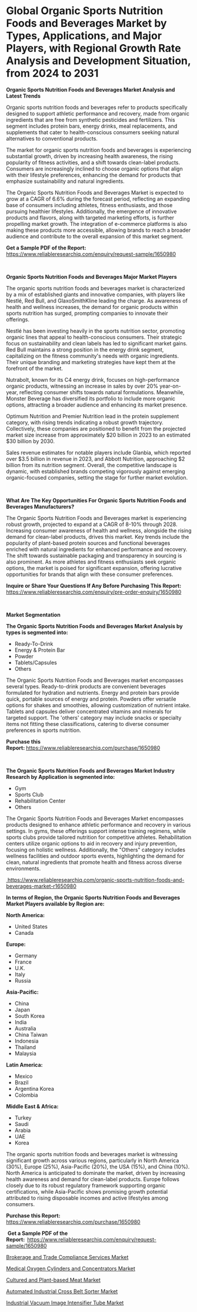 <p><h1>Global Organic Sports Nutrition Foods and Beverages Market by Types, Applications, and Major Players, with Regional Growth Rate Analysis and Development Situation, from 2024 to 2031</h1></p><p><strong>Organic Sports Nutrition Foods and Beverages Market Analysis and Latest Trends</strong></p>
<p><p>Organic sports nutrition foods and beverages refer to products specifically designed to support athletic performance and recovery, made from organic ingredients that are free from synthetic pesticides and fertilizers. This segment includes protein bars, energy drinks, meal replacements, and supplements that cater to health-conscious consumers seeking natural alternatives to conventional products.</p><p>The market for organic sports nutrition foods and beverages is experiencing substantial growth, driven by increasing health awareness, the rising popularity of fitness activities, and a shift towards clean-label products. Consumers are increasingly inclined to choose organic options that align with their lifestyle preferences, enhancing the demand for products that emphasize sustainability and natural ingredients. </p><p>The Organic Sports Nutrition Foods and Beverages Market is expected to grow at a CAGR of 6.6% during the forecast period, reflecting an expanding base of consumers including athletes, fitness enthusiasts, and those pursuing healthier lifestyles. Additionally, the emergence of innovative products and flavors, along with targeted marketing efforts, is further propelling market growth. The integration of e-commerce platforms is also making these products more accessible, allowing brands to reach a broader audience and contribute to the overall expansion of this market segment.</p></p>
<p><strong>Get a Sample PDF of the Report:&nbsp;</strong> <a href="https://www.reliableresearchiq.com/enquiry/request-sample/1650980?utm_campaign=104&utm_medium=2&utm_source=Github&utm_content=ia&utm_term=08122024&utm_id=organic-sports-nutrition-foods-and-beverages">https://www.reliableresearchiq.com/enquiry/request-sample/1650980</a></p>
<p>&nbsp;</p>
<p><strong>Organic Sports Nutrition Foods and Beverages Major Market Players</strong></p>
<p><p>The organic sports nutrition foods and beverages market is characterized by a mix of established giants and innovative companies, with players like Nestlé, Red Bull, and GlaxoSmithKline leading the charge. As awareness of health and wellness increases, the demand for organic products within sports nutrition has surged, prompting companies to innovate their offerings.</p><p>Nestlé has been investing heavily in the sports nutrition sector, promoting organic lines that appeal to health-conscious consumers. Their strategic focus on sustainability and clean labels has led to significant market gains. Red Bull maintains a strong position in the energy drink segment, capitalizing on the fitness community's needs with organic ingredients. Their unique branding and marketing strategies have kept them at the forefront of the market.</p><p>Nutrabolt, known for its C4 energy drink, focuses on high-performance organic products, witnessing an increase in sales by over 20% year-on-year, reflecting consumer shifts towards natural formulations. Meanwhile, Monster Beverage has diversified its portfolio to include more organic options, attracting a broader audience and enhancing its market presence.</p><p>Optimum Nutrition and Premier Nutrition lead in the protein supplement category, with rising trends indicating a robust growth trajectory. Collectively, these companies are positioned to benefit from the projected market size increase from approximately $20 billion in 2023 to an estimated $30 billion by 2030.</p><p>Sales revenue estimates for notable players include Glanbia, which reported over $3.5 billion in revenue in 2023, and Abbott Nutrition, approaching $2 billion from its nutrition segment. Overall, the competitive landscape is dynamic, with established brands competing vigorously against emerging organic-focused companies, setting the stage for further market evolution.</p></p>
<p>&nbsp;</p>
<p><strong>What Are The Key Opportunities For Organic Sports Nutrition Foods and Beverages Manufacturers?</strong></p>
<p><p>The Organic Sports Nutrition Foods and Beverages market is experiencing robust growth, projected to expand at a CAGR of 8-10% through 2028. Increasing consumer awareness of health and wellness, alongside the rising demand for clean-label products, drives this market. Key trends include the popularity of plant-based protein sources and functional beverages enriched with natural ingredients for enhanced performance and recovery. The shift towards sustainable packaging and transparency in sourcing is also prominent. As more athletes and fitness enthusiasts seek organic options, the market is poised for significant expansion, offering lucrative opportunities for brands that align with these consumer preferences.</p></p>
<p><strong>Inquire or Share Your Questions If Any Before Purchasing This Report:</strong> <a href="https://www.reliableresearchiq.com/enquiry/pre-order-enquiry/1650980?utm_campaign=104&utm_medium=2&utm_source=Github&utm_content=ia&utm_term=08122024&utm_id=organic-sports-nutrition-foods-and-beverages">https://www.reliableresearchiq.com/enquiry/pre-order-enquiry/1650980</a></p>
<p>&nbsp;</p>
<p><strong>Market Segmentation</strong></p>
<p><strong>The Organic Sports Nutrition Foods and Beverages Market Analysis by types is segmented into:</strong></p>
<p><ul><li>Ready-To-Drink</li><li>Energy & Protein Bar</li><li>Powder</li><li>Tablets/Capsules</li><li>Others</li></ul></p>
<p><p>The Organic Sports Nutrition Foods and Beverages market encompasses several types. Ready-to-drink products are convenient beverages formulated for hydration and nutrients. Energy and protein bars provide quick, portable sources of energy and protein. Powders offer versatile options for shakes and smoothies, allowing customization of nutrient intake. Tablets and capsules deliver concentrated vitamins and minerals for targeted support. The 'others' category may include snacks or specialty items not fitting these classifications, catering to diverse consumer preferences in sports nutrition.</p></p>
<p><strong>Purchase this Report:&nbsp;</strong><a href="https://www.reliableresearchiq.com/purchase/1650980?utm_campaign=104&utm_medium=2&utm_source=Github&utm_content=ia&utm_term=08122024&utm_id=organic-sports-nutrition-foods-and-beverages">https://www.reliableresearchiq.com/purchase/1650980</a></p>
<p>&nbsp;</p>
<p><strong>The Organic Sports Nutrition Foods and Beverages Market Industry Research by Application is segmented into:</strong></p>
<p><ul><li>Gym</li><li>Sports Club</li><li>Rehabilitation Center</li><li>Others</li></ul></p>
<p><p>The Organic Sports Nutrition Foods and Beverages Market encompasses products designed to enhance athletic performance and recovery in various settings. In gyms, these offerings support intense training regimens, while sports clubs provide tailored nutrition for competitive athletes. Rehabilitation centers utilize organic options to aid in recovery and injury prevention, focusing on holistic wellness. Additionally, the "Others" category includes wellness facilities and outdoor sports events, highlighting the demand for clean, natural ingredients that promote health and fitness across diverse environments.</p></p>
<p><a href="https://www.reliableresearchiq.com/organic-sports-nutrition-foods-and-beverages-market-r1650980?utm_campaign=104&utm_medium=2&utm_source=Github&utm_content=ia&utm_term=08122024&utm_id=organic-sports-nutrition-foods-and-beverages">&nbsp;https://www.reliableresearchiq.com/organic-sports-nutrition-foods-and-beverages-market-r1650980</a></p>
<p><strong>In terms of Region, the Organic Sports Nutrition Foods and Beverages Market Players available by Region are:</strong></p>
<p>
    <p> <strong> North America: </strong>
        <ul>
            <li>United States</li>
            <li>Canada</li>
        </ul>
        </p> 
    <p> <strong> Europe: </strong>
        <ul>
            <li>Germany</li>
            <li>France</li>
            <li>U.K.</li>
            <li>Italy</li>
            <li>Russia</li>
        </ul>
        </p> 
    <p> <strong> Asia-Pacific: </strong>
        <ul>
            <li>China</li>
            <li>Japan</li>
            <li>South Korea</li>
            <li>India</li>
            <li>Australia</li>
            <li>China Taiwan</li>
            <li>Indonesia</li>
            <li>Thailand</li>
            <li>Malaysia</li>
        </ul>
        </p> 
    <p> <strong> Latin America: </strong>
        <ul>
            <li>Mexico</li>
            <li>Brazil</li>
            <li>Argentina Korea</li>
            <li>Colombia</li>
        </ul>
        </p> 
    <p> <strong> Middle East & Africa: </strong>
        <ul>
            <li>Turkey</li>
            <li>Saudi</li>
            <li>Arabia</li>
            <li>UAE</li>
            <li>Korea</li>
        </ul>
    </p>
    </p>
<p><p>The organic sports nutrition foods and beverages market is witnessing significant growth across various regions, particularly in North America (30%), Europe (25%), Asia-Pacific (20%), the USA (15%), and China (10%). North America is anticipated to dominate the market, driven by increasing health awareness and demand for clean-label products. Europe follows closely due to its robust regulatory framework supporting organic certifications, while Asia-Pacific shows promising growth potential attributed to rising disposable incomes and active lifestyles among consumers.</p></p>
<p><strong>Purchase this Report: </strong><a href="https://www.reliableresearchiq.com/purchase/1650980?utm_campaign=104&utm_medium=2&utm_source=Github&utm_content=ia&utm_term=08122024&utm_id=organic-sports-nutrition-foods-and-beverages">https://www.reliableresearchiq.com/purchase/1650980</a></p>
<p>&nbsp;<strong>Get a Sample PDF of the Report:&nbsp;&nbsp;</strong><a href="https://www.reliableresearchiq.com/enquiry/request-sample/1650980?utm_campaign=104&utm_medium=2&utm_source=Github&utm_content=ia&utm_term=08122024&utm_id=organic-sports-nutrition-foods-and-beverages">https://www.reliableresearchiq.com/enquiry/request-sample/1650980</a></p>
<p><strong></strong></p>
<p><p><a href="https://www.linkedin.com/pulse/the-sympatico-insight-9odme?utm_campaign=104&utm_medium=2&utm_source=Github&utm_content=ia&utm_term=08122024&utm_id=organic-sports-nutrition-foods-and-beverages">Brokerage and Trade Compliance Services Market</a></p><p><a href="https://www.linkedin.com/pulse/revenue-forecast-medical-oxygen-cylinders-concentrators-industry-jubwc?utm_campaign=104&utm_medium=2&utm_source=Github&utm_content=ia&utm_term=08122024&utm_id=organic-sports-nutrition-foods-and-beverages">Medical Oxygen Cylinders and Concentrators Market</a></p><p><a href="https://www.linkedin.com/pulse/navigating-cultured-plant-based-meat-market-financial-insights-v7qnf?utm_campaign=104&utm_medium=2&utm_source=Github&utm_content=ia&utm_term=08122024&utm_id=organic-sports-nutrition-foods-and-beverages">Cultured and Plant-based Meat Market</a></p><p><a href="https://www.linkedin.com/pulse/north-americas-automated-industrial-cross-belt-sorter-market-lrifc?utm_campaign=104&utm_medium=2&utm_source=Github&utm_content=ia&utm_term=08122024&utm_id=organic-sports-nutrition-foods-and-beverages">Automated Industrial Cross Belt Sorter Market</a></p><p><a href="https://www.linkedin.com/pulse/examining-global-industrial-vacuum-image-intensifier-tube-sl3zf?utm_campaign=104&utm_medium=2&utm_source=Github&utm_content=ia&utm_term=08122024&utm_id=organic-sports-nutrition-foods-and-beverages">Industrial Vacuum Image Intensifier Tube Market</a></p></p>
